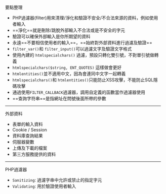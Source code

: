要點整理

- PHP過濾器(filter)用來清理/淨化和驗證不安全/不合法來源的資料，例如使用者輸入
- ==淨化==就是刪除/跳脫外部輸入不合法或是不安全的字元
- 驗證可以確保外部輸入是你所期望的資料
- 永遠==不要相信使用者的輸入==，==始終對外部資料進行過濾及驗證==
- `filter_var()`和 `filter_input()`可以過濾文字及驗證文字格式
- 使用內建的 `htmlspecialchars()` 過濾，預設只轉化雙引號，不對單引號做轉義
- `htmlspecialchars($string, ENT_QUOTES)` 這樣做會更好
- `htmlentities()`並不適用中文，因為會連同中文字一起轉義
- `htmlspecialchars()`和 `htmlentities()`只能防止XSS攻擊，不能防止SQL隱碼攻擊
- 通過使用`FILTER_CALLBACK`過濾器，調用自定義的函數當作過濾器使用
- ==查詢字符串==是指網址在問號後面所帶的參數

---

外部資料
- 表單的輸入資料
- Cookie / Session
- 資料庫查詢結果
- 伺服器變數
- 上傳及下載的檔案
- 第三方服務提供的資料

---

PHP過濾器
- `Sanitizing`: 過濾字串中允許或禁止的指定字元
- `Validating`: 用於驗證使用者輸入